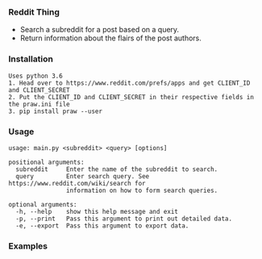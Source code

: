 ### Reddit Thing
* Search a subreddit for a post based on a query.
* Return information about the flairs of the post authors.

### Installation
```
Uses python 3.6
1. Head over to https://www.reddit.com/prefs/apps and get CLIENT_ID and CLIENT_SECRET
2. Put the CLIENT_ID and CLIENT_SECRET in their respective fields in the praw.ini file
3. pip install praw --user
```
### Usage
```
usage: main.py <subreddit> <query> [options]

positional arguments:
  subreddit     Enter the name of the subreddit to search.
  query         Enter search query. See https://www.reddit.com/wiki/search for
                information on how to form search queries.

optional arguments:
  -h, --help    show this help message and exit
  -p, --print   Pass this argument to print out detailed data.
  -e, --export  Pass this argument to export data.
```

### Examples
